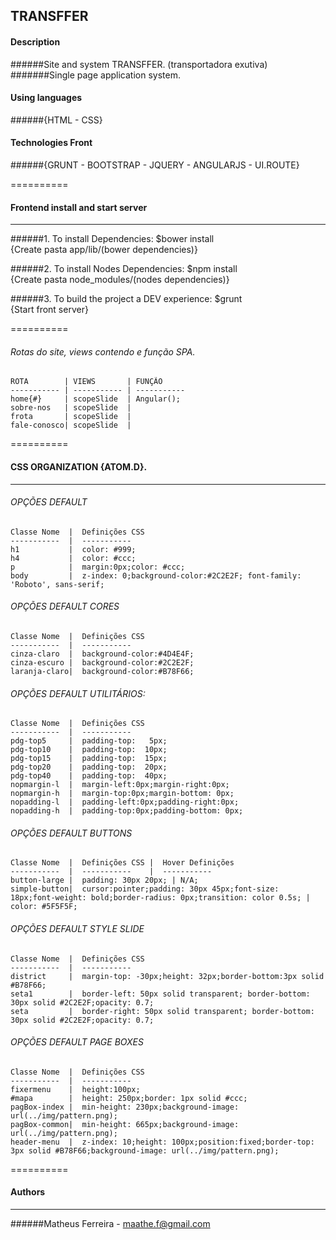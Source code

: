 TRANSFFER
------------------

#### Description
######Site and system TRANSFFER. (transportadora exutiva) 
#######Single page application system.

#### Using languages
######{HTML - CSS}

#### Technologies Front
######{GRUNT - BOOTSTRAP - JQUERY - ANGULARJS - UI.ROUTE}

==========

#### Frontend install and start server
------------------  

######1. To install Dependencies:
	  $bower install  
	  {Create pasta app/lib/(bower dependencies)}

######2. To install Nodes Dependencies:
	  $npm install  
	  {Create pasta node_modules/(nodes dependencies)}

######3. To build the project a DEV experience:
	  $grunt   
	  {Start front server}

==========

###### Rotas do site, views contendo e função SPA.
	ROTA        | VIEWS       | FUNÇÃO
	----------- | ----------- | -----------
	home{#}     | scopeSlide  | Angular();
	sobre-nos   | scopeSlide  | 
	frota       | scopeSlide  | 	
	fale-conosco| scopeSlide  | 

==========

#### CSS ORGANIZATION {ATOM.D}.
------------------  

###### OPÇÕES DEFAULT
	Classe Nome  |  Definições CSS
	-----------  |  -----------
	h1           |  color: #999;
	h4           |  color: #ccc;
	p            |  margin:0px;color: #ccc;
	body         |  z-index: 0;background-color:#2C2E2F; font-family: 'Roboto', sans-serif;	

###### OPÇÕES DEFAULT CORES
	Classe Nome  |  Definições CSS
	-----------  |  -----------
	cinza-claro  |  background-color:#4D4E4F;
	cinza-escuro |  background-color:#2C2E2F;
	laranja-claro|  background-color:#B78F66;

###### OPÇÕES DEFAULT UTILITÁRIOS:
	Classe Nome  |  Definições CSS
	-----------  |  -----------
	pdg-top5     |  padding-top:   5px;
	pdg-top10    |  padding-top:  10px;
	pdg-top15    |  padding-top:  15px;
	pdg-top20    |  padding-top:  20px;
	pdg-top40    |  padding-top:  40px;
	nopmargin-l  |  margin-left:0px;margin-right:0px;
	nopmargin-h  |  margin-top:0px;margin-bottom: 0px;	
	nopadding-l  |  padding-left:0px;padding-right:0px;
	nopadding-h  |  padding-top:0px;padding-bottom: 0px;

###### OPÇÕES DEFAULT BUTTONS 
	Classe Nome  |  Definições CSS |  Hover Definições
	-----------  |  -----------    |  -----------
	button-large |  padding: 30px 20px; | N/A;
	simple-button|  cursor:pointer;padding: 30px 45px;font-size: 18px;font-weight: bold;border-radius: 0px;transition: color 0.5s; | color: #5F5F5F;

###### OPÇÕES DEFAULT STYLE SLIDE
	Classe Nome  |  Definições CSS
	-----------  |  -----------
	district     |  margin-top: -30px;height: 32px;border-bottom:3px solid #B78F66;
	seta1        |  border-left: 50px solid transparent; border-bottom: 30px solid #2C2E2F;opacity: 0.7;
	seta         |  border-right: 50px solid transparent; border-bottom: 30px solid #2C2E2F;opacity: 0.7;

###### OPÇÕES DEFAULT PAGE BOXES
	Classe Nome  |  Definições CSS
	-----------  |  -----------
	fixermenu    |  height:100px;	
	#mapa        |  height: 250px;border: 1px solid #ccc;	
	pagBox-index |  min-height: 230px;background-image: url(../img/pattern.png);
	pagBox-common|  min-height: 665px;background-image: url(../img/pattern.png);	
	header-menu  |  z-index: 10;height: 100px;position:fixed;border-top: 3px solid #B78F66;background-image: url(../img/pattern.png);

==========

#### Authors
------------------

######Matheus Ferreira - <maathe.f@gmail.com>
